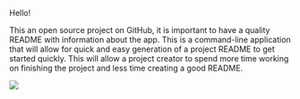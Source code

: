 Hello! 

This an open source project on GitHub, it is important to have a quality README with information about the app. This is a command-line application that will allow for quick and easy generation of a project README to get started quickly. This will allow a project creator to spend more time working on finishing the project and less time creating a good README.





<img src="https://user-images.githubusercontent.com/92957388/144974214-4c1fdbae-756c-4c3e-8f96-d1219757e1c6.PNG">